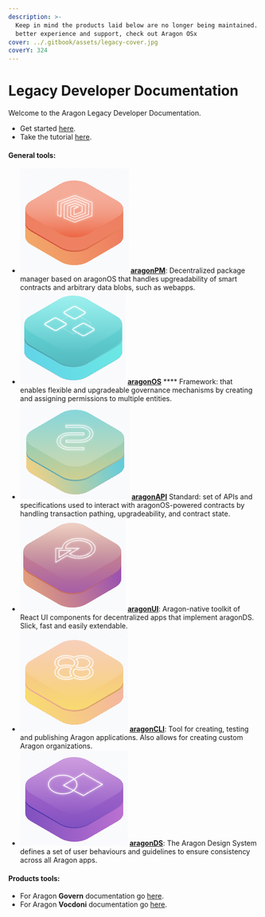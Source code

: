 ```yaml
---
description: >-
  Keep in mind the products laid below are no longer being maintained. For a
  better experience and support, check out Aragon OSx
cover: ../.gitbook/assets/legacy-cover.jpg
coverY: 324
---
```


# Legacy Developer Documentation

Welcome to the Aragon Legacy Developer Documentation.

* Get started [here](developers/tools/the-basics/getting-started.md).
* Take the tutorial [here](developers/tools/guides/custom-deploy.md).

#### General tools:

* <img src=".gitbook/assets/Schermata%202022-07-22%20alle%2016.08.59.png" alt="" data-size="line"> [**aragonPM**](developers/tools/aragonpm/): Decentralized package manager based on aragonOS that handles upgreadability of smart contracts and arbitrary data blobs, such as webapps.
* <img src=".gitbook/assets/Schermata%202022-07-22%20alle%2016.13.07.png" alt="" data-size="line"> [**aragonOS**](developers/tools/aragonos/) \*\*\*\* Framework: that enables flexible and upgradeable governance mechanisms by creating and assigning permissions to multiple entities.
* <img src=".gitbook/assets/Schermata%202022-07-22%20alle%2016.15.29.png" alt="" data-size="line"> [**aragonAPI**](developers/tools/aragonapi/) Standard: set of APIs and specifications used to interact with aragonOS-powered contracts by handling transaction pathing, upgradeability, and contract state.
* <img src=".gitbook/assets/Schermata%202022-07-22%20alle%2016.17.24.png" alt="" data-size="line"> [**aragonUI**](developers/tools/aragonui/): Aragon-native toolkit of React UI components for decentralized apps that implement aragonDS. Slick, fast and easily extendable.
* <img src=".gitbook/assets/Schermata%202022-07-22%20alle%2016.19.33.png" alt="" data-size="line"> [**aragonCLI**](developers/tools/aragoncli/): Tool for creating, testing and publishing Aragon applications. Also allows for creating custom Aragon organizations.
* <img src=".gitbook/assets/Schermata%202022-07-22%20alle%2016.20.47.png" alt="" data-size="line"> [**aragonDS**](developers/tools/aragonds/): The Aragon Design System defines a set of user behaviours and guidelines to ensure consistency across all Aragon apps.

#### Products tools:

* For Aragon **Govern** documentation go [here](developers/products/aragon-govern/).
* For Aragon **Vocdoni** documentation go [here](developers/products/aragon-vocdoni.md).
